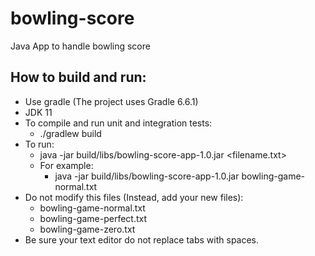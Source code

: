 # bowling-score
Java App to handle bowling score

## How to build and run:
* Use gradle (The project uses Gradle 6.6.1)
* JDK 11
* To compile and run unit and integration tests:
  * ./gradlew build
* To run:
  * java -jar build/libs/bowling-score-app-1.0.jar <filename.txt>
  * For example:
    * java -jar build/libs/bowling-score-app-1.0.jar bowling-game-normal.txt
* Do not modify this files (Instead, add your new files):
  * bowling-game-normal.txt
  * bowling-game-perfect.txt
  * bowling-game-zero.txt
* Be sure your text editor do not replace tabs with spaces.
  
